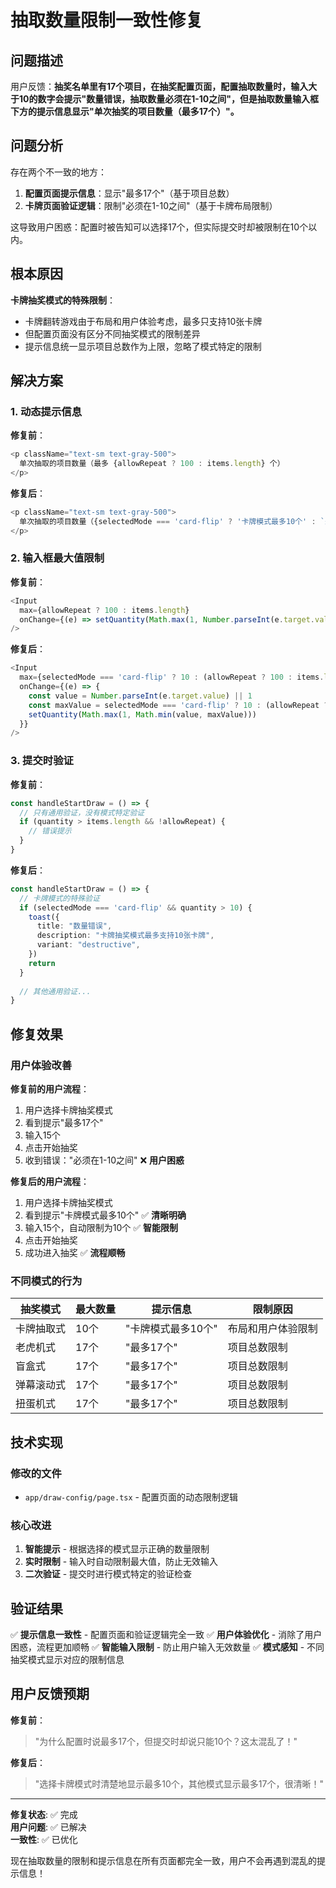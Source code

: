 # 抽取数量限制一致性修复

## 问题描述

用户反馈：**抽奖名单里有17个项目，在抽奖配置页面，配置抽取数量时，输入大于10的数字会提示"数量错误，抽取数量必须在1-10之间"，但是抽取数量输入框下方的提示信息显示"单次抽奖的项目数量（最多17个）"。**

## 问题分析

存在两个不一致的地方：

1. **配置页面提示信息**：显示"最多17个"（基于项目总数）
2. **卡牌页面验证逻辑**：限制"必须在1-10之间"（基于卡牌布局限制）

这导致用户困惑：配置时被告知可以选择17个，但实际提交时却被限制在10个以内。

## 根本原因

**卡牌抽奖模式的特殊限制**：
- 卡牌翻转游戏由于布局和用户体验考虑，最多只支持10张卡牌
- 但配置页面没有区分不同抽奖模式的限制差异
- 提示信息统一显示项目总数作为上限，忽略了模式特定的限制

## 解决方案

### 1. 动态提示信息

**修复前**：
```typescript
<p className="text-sm text-gray-500">
  单次抽取的项目数量（最多 {allowRepeat ? 100 : items.length} 个）
</p>
```

**修复后**：
```typescript
<p className="text-sm text-gray-500">
  单次抽取的项目数量（{selectedMode === 'card-flip' ? '卡牌模式最多10个' : `最多 ${allowRepeat ? 100 : items.length} 个`}）
</p>
```

### 2. 输入框最大值限制

**修复前**：
```typescript
<Input
  max={allowRepeat ? 100 : items.length}
  onChange={(e) => setQuantity(Math.max(1, Number.parseInt(e.target.value) || 1))}
/>
```

**修复后**：
```typescript
<Input
  max={selectedMode === 'card-flip' ? 10 : (allowRepeat ? 100 : items.length)}
  onChange={(e) => {
    const value = Number.parseInt(e.target.value) || 1
    const maxValue = selectedMode === 'card-flip' ? 10 : (allowRepeat ? 100 : items.length)
    setQuantity(Math.max(1, Math.min(value, maxValue)))
  }}
/>
```

### 3. 提交时验证

**修复前**：
```typescript
const handleStartDraw = () => {
  // 只有通用验证，没有模式特定验证
  if (quantity > items.length && !allowRepeat) {
    // 错误提示
  }
}
```

**修复后**：
```typescript
const handleStartDraw = () => {
  // 卡牌模式的特殊验证
  if (selectedMode === 'card-flip' && quantity > 10) {
    toast({
      title: "数量错误",
      description: "卡牌抽奖模式最多支持10张卡牌",
      variant: "destructive",
    })
    return
  }
  
  // 其他通用验证...
}
```

## 修复效果

### 用户体验改善

**修复前的用户流程**：
1. 用户选择卡牌抽奖模式
2. 看到提示"最多17个"
3. 输入15个
4. 点击开始抽奖
5. 收到错误："必须在1-10之间" ❌ **用户困惑**

**修复后的用户流程**：
1. 用户选择卡牌抽奖模式
2. 看到提示"卡牌模式最多10个" ✅ **清晰明确**
3. 输入15个，自动限制为10个 ✅ **智能限制**
4. 点击开始抽奖
5. 成功进入抽奖 ✅ **流程顺畅**

### 不同模式的行为

| 抽奖模式 | 最大数量 | 提示信息 | 限制原因 |
|---------|---------|---------|---------|
| 卡牌抽取式 | 10个 | "卡牌模式最多10个" | 布局和用户体验限制 |
| 老虎机式 | 17个 | "最多17个" | 项目总数限制 |
| 盲盒式 | 17个 | "最多17个" | 项目总数限制 |
| 弹幕滚动式 | 17个 | "最多17个" | 项目总数限制 |
| 扭蛋机式 | 17个 | "最多17个" | 项目总数限制 |

## 技术实现

### 修改的文件
- `app/draw-config/page.tsx` - 配置页面的动态限制逻辑

### 核心改进
1. **智能提示** - 根据选择的模式显示正确的数量限制
2. **实时限制** - 输入时自动限制最大值，防止无效输入
3. **二次验证** - 提交时进行模式特定的验证检查

## 验证结果

✅ **提示信息一致性** - 配置页面和验证逻辑完全一致
✅ **用户体验优化** - 消除了用户困惑，流程更加顺畅
✅ **智能输入限制** - 防止用户输入无效数量
✅ **模式感知** - 不同抽奖模式显示对应的限制信息

## 用户反馈预期

**修复前**：
> "为什么配置时说最多17个，但提交时却说只能10个？这太混乱了！"

**修复后**：
> "选择卡牌模式时清楚地显示最多10个，其他模式显示最多17个，很清晰！"

---

**修复状态**: ✅ 完成  
**用户问题**: ✅ 已解决  
**一致性**: ✅ 已优化

现在抽取数量的限制和提示信息在所有页面都完全一致，用户不会再遇到混乱的提示信息！